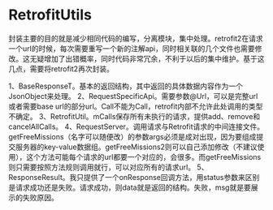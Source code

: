 # RetrofitUtils

封装主要的目的就是减少相同代码的编写，分离模块，集中处理。retrofit2在请求一个url的时候，每次需要重写一个新的注解api，同时相关联的几个文件也需要修改。这无疑增加了出错概率，同时代码非常冗余，不利于以后的集中维护。基于这几点，需要将retrofit2再次封装。

1、BaseResponseT。基本的返回结构，其中返回的具体数据内容作为一个JsonObject来处理。
2、RequestSpecificApi。需要参数@Url，可以是完整url或者需要base url的部分url。Call不能为Call，retrofit内部不允许此处调用的类型不确定。
3、RetrofitUtil。mCalls保存所有未执行的请求，提供add、remove和cancelAllCalls。 4、RequestServer。调用请求与Retrofit请求的中间连接文件。getFreeMissions（名字可以随便改）的参数args必须是成对出现，因为要组成提交服务器的key-value数据组。getFreeMissions2则可以自己添加修改（不建议使用），这个方法可能每个请求的url都要一个对应的，会很多。而getFreeMissions则只需要按照方法规则调用就行，可以对应所有的请求url。
5、ResponseResult。我只提供了一个onResponse回调方法，用status参数来区别是请求成功还是失败。请求成功，则data就是返回的结构。失败，msg就是要展示的失败原因。

